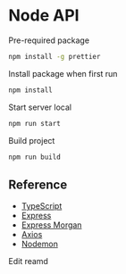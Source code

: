 # Node API
Pre-required package
```sh
npm install -g prettier
```

Install package when first run
```sh
npm install
```

Start server local
```sh
npm run start
```

Build project
```sh
npm run build
```

## Reference
- [TypeScript](https://www.typescriptlang.org/docs/)
- [Express](https://developer.mozilla.org/en-US/docs/Learn/Server-side/Express_Nodejs/Introduction)
- [Express Morgan](https://github.com/expressjs/morgan)
- [Axios](https://axios-http.com/docs/intro)
- [Nodemon](https://nodemon.io/)

Edit reamd